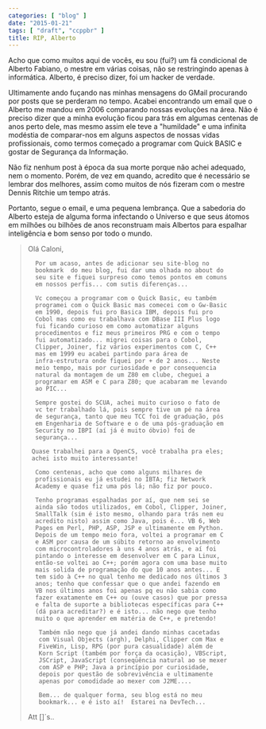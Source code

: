 ```yaml
---
categories: [ "blog" ]
date: "2015-01-21"
tags: [ "draft", "ccppbr" ]
title: RIP, Alberto
---
```

Acho que como muitos aqui de vocês, eu sou (fui?) um fã condicional de Alberto Fabiano, o mestre em várias coisas, não se restringindo apenas à informática. Alberto, é preciso dizer, foi um hacker de verdade.

Ultimamente ando fuçando nas minhas mensagens do GMail procurando por posts que se perderam no tempo. Acabei encontrando um email que o Alberto me mandou em 2006 comparando nossas evoluções na área. Não é preciso dizer que a minha evolução ficou para trás em algumas centenas de anos perto dele, mas mesmo assim ele teve a "humildade" e uma infinita modéstia de comparar-nos em alguns aspectos de nossas vidas profissionais, como termos começado a programar com Quick BASIC e gostar de Segurança da Informação.

Não fiz nenhum post à época da sua morte porque não achei adequado, nem o momento. Porém, de vez em quando, acredito que é necessário se lembrar dos melhores, assim como muitos de nós fizeram com o mestre Dennis Ritchie um tempo atrás.

Portanto, segue o email, e uma pequena lembrança. Que a sabedoria do Alberto esteja de alguma forma infectando o Universo e que seus átomos em milhões ou bilhões de anos reconstruam mais Albertos para espalhar inteligência e bom senso por todo o mundo.

> Olá Caloni,
> 
>       Por um acaso, antes de adicionar seu site-blog no
>       bookmark  do meu blog, fui dar uma olhada no about do
>       seu site e fiquei surpreso como temos pontos em comuns
>       em nossos perfis... com sutis diferenças... 
> 
>       Vc começou a programar com o Quick Basic, eu também
>       programei com o Quick Basic mas comecei com o Gw-Basic
>       em 1990, depois fui pro Basica IBM, depois fui pro
>       Cobol mas como eu trabalhava com DBase III Plus logo
>       fui ficando curioso em como automatizar alguns
>       procedimentos e fiz meus primeiros PRG e com o tempo
>       fui automatizado... migrei coisas para o Cobol,
>       Clipper, Joiner, fiz vários experimentos com C, C++
>       mas em 1999 eu acabei partindo para área de
>       infra-estrutura onde fiquei por + de 2 anos... Neste
>       meio tempo, mais por curiosidade e por consequencia
>       natural da montagem de um Z80 em clube, cheguei a
>       programar em ASM e C para Z80; que acabaram me levando
>       ao PIC... 
> 
>       Sempre gostei do SCUA, achei muito curioso o fato de
>       vc ter trabalhado lá, pois sempre tive um pé na área
>       de segurança, tanto que meu TCC foi de graduação, pós
>       em Engenharia de Software e o de uma pós-graduação em
>       Security no IBPI (aí já é muito óbvio) foi de
>       segurança... 
> 
>      Quase trabalhei para a OpenCS, você trabalha pra eles;
>      achei isto muito interessante!
> 
>       Como centenas, acho que como alguns milhares de
>       profissionais eu já estudei no IBTA; fiz Network
>       Academy e quase fiz uma pós lá; não fiz por pouco. 
> 
>       Tenho programas espalhadas por aí, que nem sei se
>       ainda são todos utilizados, em Cobol, Clipper, Joiner,
>       SmallTalk (sim é isto mesmo, olhando para trás nem eu
>       acredito nisto) assim como Java, pois é... VB 6, Web
>       Pages em Perl, PHP, ASP, JSP e ultimamente em Python.
>       Depois de um tempo meio fora, voltei a programar em C
>       e ASM por causa de um súbito retorno ao envolvimento
>       com microcontroladores à uns 4 anos atrás, e aí foi
>       pintando o interesse em desenvolver em C para Linux,
>       então-se voltei ao C++; porém agora com uma base muito
>       mais solida de programação do que 10 anos antes... E
>       tem sido à C++ no qual tenho me dedicado nos últimos 3
>       anos; tenho que confessar que o que andei fazendo em
>       VB nos últimos anos foi apenas pq eu não sabia como
>       fazer exatamente em C++ ou (ouve casos) que por pressa
>       e falta de suporte a bibliotecas específicas para C++
>       (dá para acreditar?) e é isto... não nego que tenho
>       muito o que aprender em matéria de C++, e pretendo! 
> 
>        Também não nego que já andei dando minhas cacetadas
>        com Visual Objects (argh), Delphi, Clipper com Max e
>        FiveWin, Lisp, RPG (por pura casualidade) além de
>        Korn Script (também por força da ocasição), VBScript,
>        JSCript, JavaScript (conseqüência natural ao se mexer
>        com ASP e PHP; Java a princípio por curiosidade,
>        depois por questão de sobrevivência e ultimamente
>        apenas por comodidade ao mexer com J2ME.... 
> 
>        Bem... de qualquer forma, seu blog está no meu
>        bookmark... e é isto aí!  Estarei na DevTech...
> 
> Att []´s..

